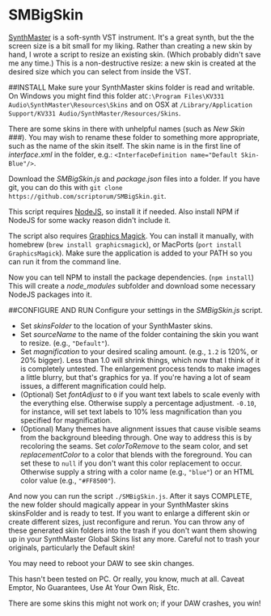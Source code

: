 # SMBigSkin
[SynthMaster](http://www.synthmaster.com/) is a soft-synth VST instrument. It's a great synth, but the the screen size is a bit small for my liking. Rather than creating a new skin by hand, I wrote a script to resize an existing skin. (Which probably didn't save me any time.) This is a non-destructive resize: a new skin is created at the desired size which you can select from inside the VST.

##INSTALL
Make sure your SynthMaster skins folder is read and writable.  On Windows you might find this folder at`C:\Program Files\KV331 Audio\SynthMaster\Resources\Skins` and on OSX at `/Library/Application Support/KV331 Audio/SynthMaster/Resources/Skins`.

There are some skins in there with unhelpful names (such as *New Skin ###*). You may wish to rename these folder to something more appropriate, such as the name of the skin itself. The skin name is in the first line of *interface.xml* in the folder, e.g.: ```<InterfaceDefinition name="Default Skin-Blue"/>```.

Download the *SMBigSkin.js* and *package.json* files into a folder. If you have git, you can do this with `git clone https://github.com/scriptorum/SMBigSkin.git`.

This script requires [NodeJS](https://nodejs.org/en/), so install it if needed. Also install NPM if NodeJS for some wacky reason didn't include it.

The script also requires [Graphics Magick](http://www.graphicsmagick.org/). You can install it manually, with homebrew (`brew install graphicsmagick`), or MacPorts (`port install GraphicsMagick`). Make sure the application is added to your PATH so you can run it from the command line.

Now you can tell NPM to install the package dependencies. (`npm install`) This will create a *node_modules* subfolder and download some necessary NodeJS packages into it.

##CONFIGURE AND RUN
Configure your settings in the *SMBigSkin.js* script.
  - Set *skinsFolder* to the location of your SynthMaster skins.
  - Set *sourceName* to the name of the folder containing the skin you want to resize. (e.g., `"Default"`).
  - Set *magnification* to your desired scaling amount. (e.g., `1.2` is 120%, or 20% bigger). Less than 1.0 will shrink things, which now that I think of it is completely untested. The enlargement process tends to make images a little blurry, but that's graphics for ya. If you're having a lot of seam issues, a different magnification could help.
  - (Optional) Set *fontAdjust* to `0` if you want text labels to scale evenly with the everything else. Otherwise supply a percentage adjustment. `-0.10`, for instance, will set text labels to 10% less magnification than you specified for magnification.
  - (Optional) Many themes have alignment issues that cause visible seams from the background bleeding through. One way to address this is by recoloring the seams. Set *colorToRemove* to the seam color, and set *replacementColor* to a color that blends with the foreground. You can set these to `null` if you don't want this color replacement to occur. Otherwise supply a string with a color name (e.g., `"blue"`) or an HTML color value (e.g., `"#FF8500"`).
  
And now you can run the script `./SMBigSkin.js`. After it says COMPLETE, the new folder should magically appear in your SynthMaster skins skinsFolder and is ready to test. If you want to enlarge a different skin or create different sizes, just reconfigure and rerun. You can throw any of these generated skin folders into the trash if you don't want them showing up in your SynthMaster Global Skins list any more. Careful not to trash your originals, particularly the Default skin!

You may need to reboot your DAW to see skin changes.

This hasn't been tested on PC. Or really, you know, much at all. Caveat Emptor, No Guarantees, Use At Your Own Risk, Etc.

There are some skins this might not work on; if your DAW crashes, you win! 
